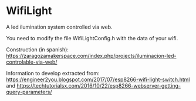 # WifiLight
A led ilumination system controlled via web.

You need to modify the file WifiLightConfig.h with the data of your wifi.


Construction (in spanish):
https://zaragozamakerspace.com/index.php/projects/iluminacion-led-controlable-via-web/



Information to develop extracted from:
https://engineer2you.blogspot.com/2017/07/esp8266-wifi-light-switch.html
and
https://techtutorialsx.com/2016/10/22/esp8266-webserver-getting-query-parameters/
